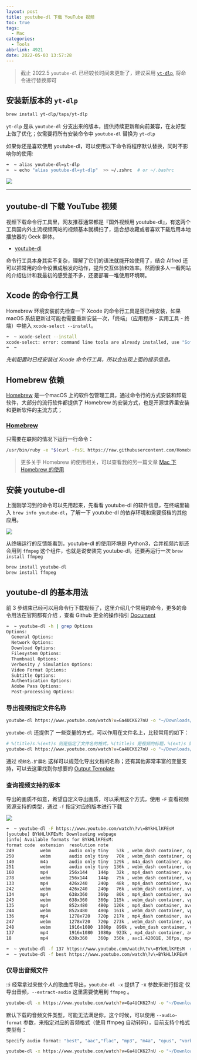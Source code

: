 ```yaml
---
layout: post
title: youtube-dl 下载 YouTube 视频
toc: true
tags:
  - Mac
categories:
  - Tools
abbrlink: 4921
date: 2022-05-03 13:57:28
---
```



> 截止 2022.5 `youtube-dl` 已经较长时间未更新了，建议采用 [`yt-dlp`](https://github.com/yt-dlp/yt-dlp), 将命令进行替换即可

## 安装新版本的 `yt-dlp` 

```sh
brew install yt-dlp/taps/yt-dlp
```

`yt-dlp` 是从 `youtube-dl` 分支出来的版本，提供持续更新和向前兼容，在友好型上做了优化；仅需要将所有安装命令中 `youtube-dl` 替换为 `yt-dlp` 

如果你还是喜欢使用 youtube-dl，可以使用以下命令将程序默认替换，同时不影响你的使用:

```sh
➜  ~ alias youtube-dl=yt-dlp
➜  ~ echo "alias youtube-dl=yt-dlp"  >> ~/.zshrc  # or ~/.bashrc
```

<img src="http://ipic-typora-samzong.oss-cn-qingdao.aliyuncs.com//uPic/JwWiwh.png?x-oss-process=image/resize,w_960,m_lfit" />

---

## youtube-dl 下载 YouTube 视频


视频下载命令行工具里，网友推荐通常都是『国外视频用 youtube-dl』，有这两个工具国内外主流视频网站的视频基本就横扫了，适合想收藏或者喜欢下载后用本地播放器的 Geek 群体。

- [youtube-dl](http://rg3.github.io/youtube-dl/download.html)

命令行工具本身其实不复杂，理解了它们的语法就能开始使用了，结合 Alfred 还可以把常用的命令设置成触发的动作，提升交互体验和效率。然而很多人一看网站的介绍估计和我最初的感受差不多，还要部署一堆使用环境啊。

## Xcode 的命令行工具

Homebrew 环境安装前先检查一下 Xcode 的命令行工具是否已经安装，如果 macOS 系统更新过可能也需要重新安装一次，「终端」（应用程序 - 实用工具 - 终端）中输入 `xcode-select --install`。

```sh
➜  ~ xcode-select --install
xcode-select: error: command line tools are already installed, use "Software Update" to install updates
➜  ~
```

*先前配置时已经安装过 Xcode 命令行工具，所以会出现上面的提示信息。*

## Homebrew 依赖

[Homebrew](https://brew.sh/index_zh-cn.html) 是一个macOS 上的软件包管理工具，通过命令行的方式安装和卸载软件，大部分的流行软件都提供了 Homebrew 的安装方式，也是开源世界里安装和更新软件的主流方式；

### [Homebrew](https://brew.sh/index_zh-cn.html)

只需要在联网的情况下运行一行命令：

```sh
/usr/bin/ruby -e "$(curl -fsSL https://raw.githubusercontent.com/Homebrew/install/master/install)"
```

> 更多关于 Homebrew 的使用相关，可以查看我的另一篇文章  [Mac 下 Homebrew 的使用](https://samzong.me/2022/05/03/Mac%E4%B8%8Bhomebrew%E7%9A%84%E4%BD%BF%E7%94%A8/)


## 安装 youtube-dl

上面刚学习到的命令可以先用起来，先看看 youtube-dl 的软件信息，在终端里输入 `brew info youtube-dl`，了解一下 youtube-dl 的依存环境和需要搭档的其他应用。

<img src="http://ipic-typora-samzong.oss-cn-qingdao.aliyuncs.com//uPic/S4sQmN.png?x-oss-process=image/resize,w_960,m_lfit" />

从终端运行的反馈能看到，youtube-dl 的使用环境是 Python3，合并视频片断还会用到 `ffmpeg`  这个组件，也就是说安装完 youtube-dl，还要再运行一次 `brew install ffmpeg` 

```sh
brew install youtube-dl
brew install ffmpeg
```

## youtube-dl 的基本用法

前 3 步结束已经可以用命令行下载视频了，这里介绍几个常用的命令，更多的命令用法在官网都有介绍 ，查看 Github 更全的操作指引 [Document](https://github.com/ytdl-org/youtube-dl/blob/master/README.md#description)

```sh
➜  ~ youtube-dl -h | grep Options
Options:
  General Options:
  Network Options:
  Download Options:
  Filesystem Options:
  Thumbnail Options:
  Verbosity / Simulation Options:
  Video Format Options:
  Subtitle Options:
  Authentication Options:
  Adobe Pass Options:
  Post-processing Options:
```

### 导出视频指定文件名称

```sh
youtube-dl https://www.youtube.com/watch?v=Ga4UCK627nU -o "~/Downloads/aaa.mp4"
```

`youtube-dl` 还提供了 一些变量的方式，可以作用在文件名上，比较常用的如下：

```sh
# %(title)s.%(ext)s 则是指定了文件名的格式，%(title)s 是视频的标题，%(ext)s 则是视频的文件扩展名
youtube-dl https://www.youtube.com/watch?v=Ga4UCK627nU -o "~/Downloads/%(title)s.%(ext)s"
```

通过 `视频名.扩展名` 这样可以规范化导出文档的名称；还有其他非常丰富的变量支持，可以去这里找到你想要的 [Output Template](https://github.com/ytdl-org/youtube-dl/blob/master/README.md#output-template)

### 查询视频支持的版本

导出的画质不如意，希望自定义导出画质，可以采用这个方式，使用 `-F` 查看视频资源支持的类型，通过 `-f` 指定对应的版本进行下载

<img src="http://ipic-typora-samzong.oss-cn-qingdao.aliyuncs.com//uPic/eUUy9N.png?x-oss-process=image/resize,w_960,m_lfit" />

```sh
➜  ~ youtube-dl -F https://www.youtube.com/watch\?v\=BYkHLlKFEsM
[youtube] BYkHLlKFEsM: Downloading webpage
[info] Available formats for BYkHLlKFEsM:
format code  extension  resolution note
249          webm       audio only tiny   53k , webm_dash container, opus @ 53k (48000Hz), 2.44MiB
250          webm       audio only tiny   70k , webm_dash container, opus @ 70k (48000Hz), 3.22MiB
140          m4a        audio only tiny  129k , m4a_dash container, mp4a.40.2@129k (44100Hz), 5.93MiB
251          webm       audio only tiny  136k , webm_dash container, opus @136k (48000Hz), 6.27MiB
160          mp4        256x144    144p   32k , mp4_dash container, avc1.4d400c@  32k, 30fps, video only, 1.48MiB
278          webm       256x144    144p   75k , webm_dash container, vp9@  75k, 30fps, video only, 3.45MiB
133          mp4        426x240    240p   48k , mp4_dash container, avc1.4d4015@  48k, 30fps, video only, 2.21MiB
242          webm       426x240    240p   76k , webm_dash container, vp9@  76k, 30fps, video only, 3.51MiB
134          mp4        638x360    360p   80k , mp4_dash container, avc1.4d401e@  80k, 30fps, video only, 3.70MiB
243          webm       638x360    360p  115k , webm_dash container, vp9@ 115k, 30fps, video only, 5.28MiB
135          mp4        852x480    480p  120k , mp4_dash container, avc1.4d401f@ 120k, 30fps, video only, 5.50MiB
244          webm       852x480    480p  161k , webm_dash container, vp9@ 161k, 30fps, video only, 7.41MiB
136          mp4        1278x720   720p  217k , mp4_dash container, avc1.4d401f@ 217k, 30fps, video only, 9.97MiB
247          webm       1278x720   720p  273k , webm_dash container, vp9@ 273k, 30fps, video only, 12.52MiB
248          webm       1916x1080  1080p  896k , webm_dash container, vp9@ 896k, 30fps, video only, 41.01MiB
137          mp4        1916x1080  1080p  923k , mp4_dash container, avc1.640028@ 923k, 30fps, video only, 42.24MiB
18           mp4        638x360    360p  350k , avc1.42001E, 30fps, mp4a.40.2 (44100Hz), 16.07MiB (best)

➜  ~ youtube-dl -f 137 https://www.youtube.com/watch\?v\=BYkHLlKFEsM  # 下载对应的 format code
➜  ~ youtube-dl -f best https://www.youtube.com/watch\?v\=BYkHLlKFEsM  # 下载最佳的版本
```

### 仅导出音频文件

:::information_source: 经常拿过来做个人的歌曲库导出，`youtube-dl -x` 提供了 -x 参数来进行指定 仅导出音频，`--extract-audio` 这里需要使用到 `ffmpeg` 。 

```sh
youtube-dl -x https://www.youtube.com/watch?v=Ga4UCK627nU -o "~/Downloads/%(title)s.%(ext)s"
```

默认下载的音频文件类型，可能无法满足你，这个时候，可以使用 `--audio-format` 参数，来指定对应的音频格式（使用 ffmpeg 自动转码），目前支持个格式类型有： 

```sh
Specify audio format: "best", "aac","flac", "mp3", "m4a", "opus", "vorbis",or "wav"; "best" by default
```

```sh
youtube-dl -x https://www.youtube.com/watch?v=Ga4UCK627nU -o "~/Downloads/%(title)s.%(ext)s" --audio-format mp3
```
